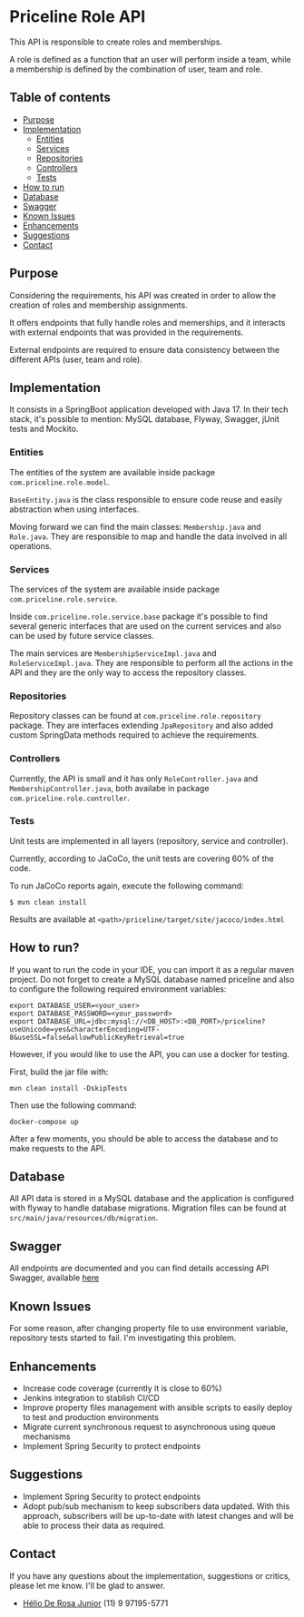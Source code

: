 # Priceline Role API
This API is responsible to create roles and memberships.

A role is defined as a function that an user will perform inside a team, while a membership is defined by the combination of user, team and role.

## Table of contents
 * [Purpose](#purpose)
 * [Implementation](#implementation)
   * [Entities](#entities)
   * [Services](#services)
   * [Repositories](#repositories)
   * [Controllers](#controllers)
   * [Tests](#tests)
 * [How to run](#how-to-run)
 * [Database](#database)
 * [Swagger](#swagger)
 * [Known Issues](#known-issues)
 * [Enhancements](#enhancements)
 * [Suggestions](#suggestions)
 * [Contact](#contact)

## Purpose
Considering the requirements, his API was created in order to allow the creation of roles and membership assignments.

It offers endpoints that fully handle roles and memerships, and it interacts with external endpoints that was provided in the requirements.

External endpoints are required to ensure data consistency between the different APIs (user, team and role).

## Implementation
It consists in a SpringBoot application developed with Java 17. In their tech stack, it's possible to mention: MySQL database, Flyway, Swagger, jUnit tests and Mockito.

### Entities
The entities of the system are available inside package ``com.priceline.role.model``.

``BaseEntity.java`` is the class responsible to ensure code reuse and easily abstraction when using interfaces.

Moving forward we can find the main classes: ``Membership.java`` and ``Role.java``. They are responsible to map and handle the data involved in all operations.

### Services
The services of the system are available inside package ``com.priceline.role.service``.

Inside ``com.priceline.role.service.base`` package it's possible to find several generic interfaces that are used on the current services and also can be used by future service classes.

The main services are ``MembershipServiceImpl.java`` and ``RoleServiceImpl.java``. They are responsible to perform all the actions in the API and they are the only way to access the repository classes.

### Repositories
Repository classes can be found at ``com.priceline.role.repository`` package. They are interfaces extending ``JpaRepository`` and also added custom SpringData methods required to achieve the requirements.

### Controllers
Currently, the API is small and it has only ``RoleController.java`` and ``MembershipController.java``, both availabe in package ``com.priceline.role.controller``.

### Tests
Unit tests are implemented in all layers (repository, service and controller).

Currently, according to JaCoCo, the unit tests are covering 60% of the code.

To run JaCoCo reports again, execute the following command:
```shell
$ mvn clean install
```

Results are available at ``<path>/priceline/target/site/jacoco/index.html``


## How to run?
If you want to run the code in your IDE, you can import it as a regular maven project. Do not forget to create a MySQL database named priceline and also to configure the following required environment variables:
```shell
export DATABASE_USER=<your_user>
export DATABASE_PASSWORD=<your_password>
export DATABASE_URL=jdbc:mysql://<DB_HOST>:<DB_PORT>/priceline?useUnicode=yes&characterEncoding=UTF-8&useSSL=false&allowPublicKeyRetrieval=true
```

However, if you would like to use the API, you can use a docker for testing. 

First, build the jar file with:
```shell
mvn clean install -DskipTests
```

Then use the following command:
```shell
docker-compose up
```
After a few moments, you should be able to access the database and to make requests to the API.


## Database
All API data is stored in a MySQL database and the application is configured with flyway to handle database migrations. Migration files can be found at ``src/main/java/resources/db/migration``.

## Swagger
All endpoints are documented and you can find details accessing API Swagger, available [here](http://localhost:8080/swagger-ui/index.html#/)

## Known Issues
For some reason, after changing property file to use environment variable, repository tests started to fail. I'm investigating this problem.

## Enhancements
- Increase code coverage (currently it is close to 60%)
- Jenkins integration to stablish CI/CD
- Improve property files management with ansible scripts to easily deploy to test and production environments
- Migrate current synchronous request to asynchronous using queue mechanisms
- Implement Spring Security to protect endpoints

## Suggestions
- Implement Spring Security to protect endpoints
- Adopt pub/sub mechanism to keep subscribers data updated. With this approach, subscribers will be up-to-date with latest changes and will be able to process their data as required.

## Contact
If you have any questions about the implementation, suggestions or critics, please let me know. I'll be glad to answer.
- [Hélio De Rosa Junior](mailto:helio_junior@gmail.com) (11) 9 97195-5771